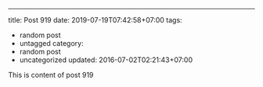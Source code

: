 ---
title: Post 919
date: 2019-07-19T07:42:58+07:00
tags:
  - random post
  - untagged
category:
  - random post
  - uncategorized
updated: 2016-07-02T02:21:43+07:00

This is content of post 919